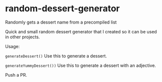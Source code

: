 # random-dessert-generator
Randomly gets a dessert name from a precompiled list

Quick and small random dessert generator that I created so it can be used in other projects.

Usage:

`generateDessert()`
Use this to generate a dessert.

`generateYummyDessert())`
Use this to generate a dessert with an adjective.

Push a PR.